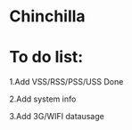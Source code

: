 Chinchilla
==========
To do list:
=
1.Add VSS/RSS/PSS/USS  Done 

2.Add system info

3.Add 3G/WIFI datausage
